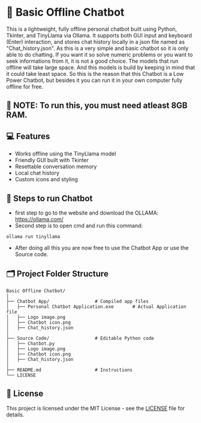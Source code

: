 # 🧠 Basic Offline Chatbot

This is a lightweight, fully offline personal chatbot built using Python, Tkinter, and TinyLlama via Ollama. It supports both GUI input and keyboard (Enter) interaction, and stores chat history locally in a json file named as "Chat_history.json".
As this is a very simple and basic chatbot so it is only able to do chatting. If you want it so solve numeric problems or you want to seek informations from it, it is not a good choice.
The models that run offline will take large space. And this models is build by keeping in mind that it could take least space. So this is the reason that this Chatbot is a Low Power Chatbot, but besides it you can run it in your own computer fully offline for free.

## 📝 NOTE: To run this, you must need atleast 8GB RAM.

## 💻 Features
- Works offline using the TinyLlama model
- Friendly GUI built with Tkinter
- Resettable conversation memory
- Local chat history
- Custom icons and styling

## 📶 Steps to run Chatbot
- first step to go to the website and download the OLLAMA: https://ollama.com/
- Second step is to open cmd and run this command: 
```
ollama run tinyllama
```
- After doing all this you are now free to use the Chatbot App or use the Source code.

## 🗂 Project Folder Structure
```
Basic Offline Chatbot/
│
├── Chatbot App/                 # Compiled app files
│   ├── Personal Chatbot Application.exe       # Actual Application file
│   ├── Logo image.png
│   ├── Chatbot icon.png
│   ├── Chat_history.json
│
├── Source Code/                 # Editable Python code
│   ├── Chatbot.py
│   ├── Logo image.png
│   ├── Chatbot icon.png
│   ├── Chat_history.json
│
├── README.md                    # Instructions
└── LICENSE
```

## 📜 License
This project is licensed under the MIT License - see the [LICENSE](LICENSE) file for details.
